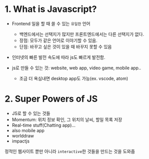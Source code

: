 # 1. What is Javascript?
- Frontend 일을 할 때 쓸 수 있는 `유일한` 언어
  - 백엔드에서는 선택지가 많지만 프론트엔드에서는 다른 선택지가 없다.
  - 장점: 모두가 같은 언어로 이야기할 수 있음.
  - 단점: 바꾸고 싶은 것이 있을 때 바꾸지 못할 수 있음
- 인터넷의 빠른 발전 속도에 따라 js도 빠르게 발전함.

- js로 만들 수 있는 것: website, web app, video game, mobile app..
  - 조금 더 욕심내면 desktop app도 가능(ex. vscode, atom)

# 2. Super Powers of JS
- JS로 할 수 있는 것들
- Momentum: 위치 정보 확인, 그 위치의 날씨, 할일 목록 저장
- Real-time stuff(Chatting app)...
- also mobile app
- worlddraw
- impactjs

정적인 웹사이트 뿐만 아니라 `interactive`한 것들을 만드는 것을 도와줌